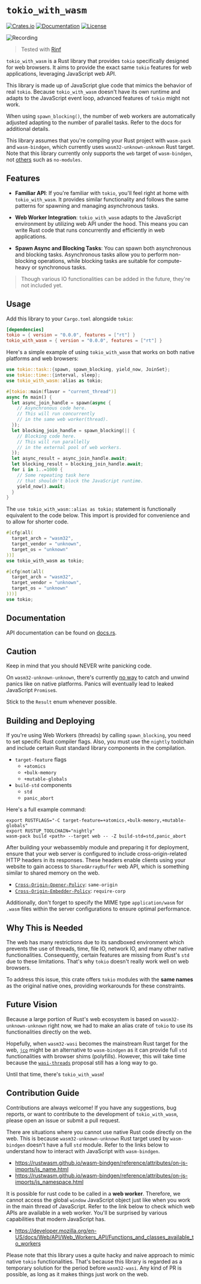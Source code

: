 # `tokio_with_wasm`

[![Crates.io](https://img.shields.io/crates/v/tokio_with_wasm.svg)](https://crates.io/crates/tokio_with_wasm)
[![Documentation](https://docs.rs/tokio_with_wasm/badge.svg)](https://docs.rs/tokio_with_wasm)
[![License](https://img.shields.io/crates/l/tokio_with_wasm.svg)](https://github.com/cunarist/tokio-with-wasm/blob/main/LICENSE)

![Recording](https://github.com/cunarist/tokio-with-wasm/assets/66480156/77fa5838-23c7-4e3b-b1ba-61146972c2aa)

> Tested with [Rinf](https://github.com/cunarist/rinf)

`tokio_with_wasm` is a Rust library that provides `tokio` specifically designed for web browsers. It aims to provide the exact same `tokio` features for web applications, leveraging JavaScript web API.

This library is made up of JavaScript glue code that mimics the behavior of real `tokio`. Because `tokio_with_wasm` doesn't have its own runtime and adapts to the JavaScript event loop, advanced features of `tokio` might not work.

When using `spawn_blocking()`, the number of web workers are automatically adjusted adapting to the number of parallel tasks. Refer to the docs for additional details.

This library assumes that you're compilng your Rust project with `wasm-pack` and `wasm-bindgen`, which currently uses `wasm32-unknown-unknown` Rust target. Note that this library currently only supports the `web` target of `wasm-bindgen`, not [others](https://rustwasm.github.io/wasm-bindgen/reference/deployment.html) such as `no-modules`.

## Features

- **Familiar API**: If you're familiar with `tokio`, you'll feel right at home with `tokio_with_wasm`. It provides similar functionality and follows the same patterns for spawning and managing asynchronous tasks.

- **Web Worker Integration**: `tokio_with_wasm` adapts to the JavaScript environment by utilizing web API under the hood. This means you can write Rust code that runs concurrently and efficiently in web applications.

- **Spawn Async and Blocking Tasks**: You can spawn both asynchronous and blocking tasks. Asynchronous tasks allow you to perform non-blocking operations, while blocking tasks are suitable for compute-heavy or synchronous tasks.

> Though various IO functionalities can be added in the future, they're not included yet.

## Usage

Add this library to your `Cargo.toml` alongside `tokio`:

```toml
[dependencies]
tokio = { version = "0.0.0", features = ["rt"] }
tokio_with_wasm = { version = "0.0.0", features = ["rt"] }
```

Here's a simple example of using `tokio_with_wasm` that works on both native platforms and web browsers:

```rust
use tokio::task::{spawn, spawn_blocking, yield_now, JoinSet};
use tokio::time::{interval, sleep};
use tokio_with_wasm::alias as tokio;

#[tokio::main(flavor = "current_thread")]
async fn main() {
  let async_join_handle = spawn(async {
    // Asynchronous code here.
    // This will run concurrently
    // in the same web worker(thread).
  });
  let blocking_join_handle = spawn_blocking(|| {
    // Blocking code here.
    // This will run parallelly
    // in the external pool of web workers.
  });
  let async_result = async_join_handle.await;
  let blocking_result = blocking_join_handle.await;
  for i in 1..=1000 {
    // Some repeating task here
    // that shouldn't block the JavaScript runtime.
    yield_now().await;
  }
}
```

The `use tokio_with_wasm::alias as tokio;` statement is functionally equivalent to the code below. This import is provided for convenience and to allow for shorter code.

```rust
#[cfg(all(
  target_arch = "wasm32",
  target_vendor = "unknown",
  target_os = "unknown"
))]
use tokio_with_wasm as tokio;

#[cfg(not(all(
  target_arch = "wasm32",
  target_vendor = "unknown",
  target_os = "unknown"
)))]
use tokio;
```

## Documentation

API documentation can be found on [docs.rs](https://docs.rs/tokio_with_wasm).

## Caution

Keep in mind that you should NEVER write panicking code.

On `wasm32-unknown-unknown`, there's currently [no way](https://rustwasm.github.io/wasm-bindgen/api/wasm_bindgen_futures/fn.future_to_promise.html#panics) to catch and unwind panics like on native platforms. Panics will eventually lead to leaked JavaScript `Promise`s.

Stick to the `Result` enum whenever possible.

## Building and Deploying

If you're using Web Workers (threads) by calling `spawn_blocking`, you need to set specific Rust compiler flags. Also, you must use the `nightly` toolchain and include certain Rust standard library components in the compilation.

- `target-feature` flags
  - `+atomics`
  - `+bulk-memory`
  - `+mutable-globals`
- `build-std` components
  - `std`
  - `panic_abort`

Here's a full example command:

```shell
export RUSTFLAGS="-C target-feature=+atomics,+bulk-memory,+mutable-globals"
export RUSTUP_TOOLCHAIN="nightly"
wasm-pack build <path> --target web -- -Z build-std=std,panic_abort
```

After building your webassembly module and preparing it for deployment, ensure that your web server is configured to include cross-origin-related HTTP headers in its responses. These headers enable clients using your website to gain access to `SharedArrayBuffer` web API, which is something similar to shared memory on the web.

- [`Cross-Origin-Opener-Policy`](https://developer.mozilla.org/en-US/docs/Web/HTTP/Headers/Cross-Origin-Opener-Policy): `same-origin`
- [`Cross-Origin-Embedder-Policy`](https://developer.mozilla.org/en-US/docs/Web/HTTP/Headers/Cross-Origin-Embedder-Policy): `require-corp`

Additionally, don't forget to specify the MIME type `application/wasm` for `.wasm` files within the server configurations to ensure optimal performance.

## Why This is Needed

The web has many restrictions due to its sandboxed environment which prevents the use of threads, time, file IO, network IO, and many other native functionalities. Consequently, certain features are missing from Rust's `std` due to these limitations. That's why `tokio` doesn't really work well on web browsers.

To address this issue, this crate offers `tokio` modules with the **same names** as the original native ones, providing workarounds for these constraints.

## Future Vision

Because a large portion of Rust's web ecosystem is based on `wasm32-unknown-unknown` right now, we had to make an alias crate of `tokio` to use its functionalities directly on the web.

Hopefully, when `wasm32-wasi` becomes the mainstream Rust target for the web, [`jco`](https://github.com/bytecodealliance/jco) might be an alternative to `wasm-bindgen` as it can provide full `std` functionalities with browser shims (polyfills). However, this will take time because the [`wasi-threads`](https://github.com/WebAssembly/wasi-threads) proposal still has a long way to go.

Until that time, there's `tokio_with_wasm`!

## Contribution Guide

Contributions are always welcome! If you have any suggestions, bug reports, or want to contribute to the development of `tokio_with_wasm`, please open an issue or submit a pull request.

There are situations where you cannot use native Rust code directly on the web. This is because `wasm32-unknown-unknown` Rust target used by `wasm-bindgen` doesn't have a full `std` module. Refer to the links below to understand how to interact with JavaScript with `wasm-bindgen`.

- https://rustwasm.github.io/wasm-bindgen/reference/attributes/on-js-imports/js_name.html
- https://rustwasm.github.io/wasm-bindgen/reference/attributes/on-js-imports/js_namespace.html

It is possible for rust code to be called in a **web worker**. Therefore, we cannot access the global `window` JavaScript object
just like when you work in the main thread of JavaScript. Refer to the link below to check which web APIs are available in a web worker.
You'll be surprised by various capabilities that modern JavaScript has.

- https://developer.mozilla.org/en-US/docs/Web/API/Web_Workers_API/Functions_and_classes_available_to_workers

Please note that this library uses a quite hacky and naive approach to mimic native `tokio` functionalities. That's because this library is regarded as a temporary solution for the period before `wasm32-wasi`. Any kind of PR is possible, as long as it makes things just work on the web.
